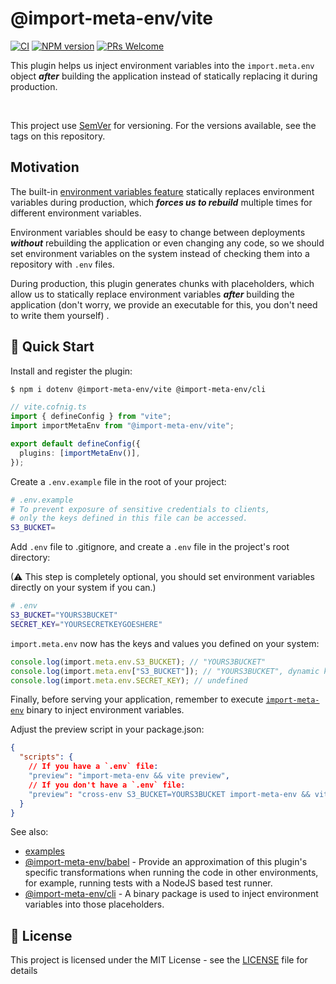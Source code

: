 # @import-meta-env/vite

[![CI](https://github.com/iendeavor/import-meta-env/actions/workflows/ci.yml/badge.svg?branch=main)](https://github.com/iendeavor/import-meta-env/actions/workflows/ci.yml)
[![NPM version](https://img.shields.io/npm/v/@import-meta-env/vite.svg)](https://www.npmjs.com/package/@import-meta-env/vite)
[![PRs Welcome](https://img.shields.io/badge/PRs-Welcome-brightgreen.svg?style=flat-square)](http://makeapullrequest.com)

This plugin helps us inject environment variables into the `import.meta.env` object **_after_** building the application instead of statically replacing it during production.

<br>

This project use [SemVer](https://semver.org/) for versioning. For the versions available, see the tags on this repository.

## Motivation

The built-in [environment variables feature](https://vitejs.dev/guide/env-and-mode.html#production-replacement) statically replaces environment variables during production, which **_forces us to rebuild_** multiple times for different environment variables.

Environment variables should be easy to change between deployments **_without_** rebuilding the application or even changing any code, so we should set environment variables on the system instead of checking them into a repository with `.env` files.

During production, this plugin generates chunks with placeholders, which allow us to statically replace environment variables **_after_** building the application (don't worry, we provide an executable for this, you don't need to write them yourself) .

## 🚀 Quick Start

Install and register the plugin:

```sh
$ npm i dotenv @import-meta-env/vite @import-meta-env/cli
```

```ts
// vite.cofnig.ts
import { defineConfig } from "vite";
import importMetaEnv from "@import-meta-env/vite";

export default defineConfig({
  plugins: [importMetaEnv()],
});
```

Create a `.env.example` file in the root of your project:

```sh
# .env.example
# To prevent exposure of sensitive credentials to clients,
# only the keys defined in this file can be accessed.
S3_BUCKET=
```

Add `.env` file to .gitignore, and create a `.env` file in the project's root directory:

(⚠ This step is completely optional, you should set environment variables directly on your system if you can.)

```sh
# .env
S3_BUCKET="YOURS3BUCKET"
SECRET_KEY="YOURSECRETKEYGOESHERE"
```

`import.meta.env` now has the keys and values you defined on your system:

```ts
console.log(import.meta.env.S3_BUCKET); // "YOURS3BUCKET"
console.log(import.meta.env["S3_BUCKET"]); // "YOURS3BUCKET", dynamic key also works
console.log(import.meta.env.SECRET_KEY); // undefined
```

Finally, before serving your application, remember to execute [`import-meta-env`](https://github.com/iendeavor/import-meta-env/tree/main/packages/cli#readme) binary to inject environment variables.

Adjust the preview script in your package.json:

```json
{
  "scripts": {
    // If you have a `.env` file:
    "preview": "import-meta-env && vite preview",
    // If you don't have a `.env` file:
    "preview": "cross-env S3_BUCKET=YOURS3BUCKET import-meta-env && vite preview"
  }
}
```

See also:

- [examples](./examples)
- [@import-meta-env/babel](https://github.com/iendeavor/import-meta-env/tree/main/packages/babel) - Provide an approximation of this plugin's specific transformations when running the code in other environments, for example, running tests with a NodeJS based test runner.
- [@import-meta-env/cli](https://github.com/iendeavor/import-meta-env/tree/main/packages/cli) - A binary package is used to inject environment variables into those placeholders.

## 📝 License

This project is licensed under the MIT License - see the [LICENSE](./LICENSE) file for details
